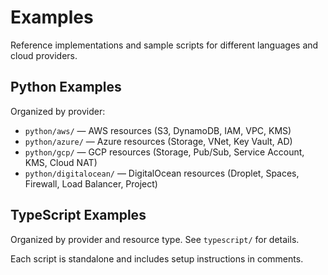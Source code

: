 

# Examples

Reference implementations and sample scripts for different languages and cloud providers.

## Python Examples
Organized by provider:
- `python/aws/` — AWS resources (S3, DynamoDB, IAM, VPC, KMS)
- `python/azure/` — Azure resources (Storage, VNet, Key Vault, AD)
- `python/gcp/` — GCP resources (Storage, Pub/Sub, Service Account, KMS, Cloud NAT)
- `python/digitalocean/` — DigitalOcean resources (Droplet, Spaces, Firewall, Load Balancer, Project)

## TypeScript Examples
Organized by provider and resource type. See `typescript/` for details.

Each script is standalone and includes setup instructions in comments.
